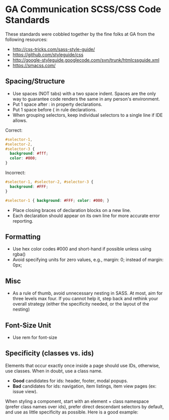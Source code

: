 # GA Communication SCSS/CSS Code Standards

These standards were cobbled together by the fine folks at GA from the following resources:

* http://css-tricks.com/sass-style-guide/
* https://github.com/styleguide/css
* http://google-styleguide.googlecode.com/svn/trunk/htmlcssguide.xml
* https://smacss.com/

## Spacing/Structure

* Use spaces (NOT tabs) with a two space indent. Spaces are the only way to guarantee code renders the same in any person's environment.
* Put 1 space after : in property declarations.
* Put 1 space before { in rule declarations.
* When grouping selectors, keep individual selectors to a single line if IDE allows.

Correct:
```css
#selector-1,
#selector-2,
#selector-3 {
  background: #fff;
  color: #000;
}
```

Incorrect:
```css
#selector-1, #selector-2, #selector-3 {
  background: #FFF;
}

#selector-1 { background: #FFF; color: #000; }
```

* Place closing braces of declaration blocks on a new line.
* Each declaration should appear on its own line for more accurate error reporting.

## Formatting
* Use hex color codes #000  and short-hand if possible unless using rgba()
* Avoid specifying units for zero values, e.g., margin: 0; instead of margin: 0px;

## Misc
* As a rule of thumb, avoid unnecessary nesting in SASS. At most, aim for three levels max four. If you cannot help it, step back and rethink your overall strategy (either the specificity needed, or the layout of the nesting)

## Font-Size Unit
* Use rem for font-size

## Specificity (classes vs. ids)

Elements that occur exactly once inside a page should use IDs, otherwise, use classes. When in doubt, use a class name.

* **Good** candidates for ids: header, footer, modal popups.
* **Bad** candidates for ids: navigation, item listings, item view pages (ex: issue view).

When styling a component, start with an element + class namespace (prefer class names over ids), prefer direct descendant selectors by default, and use as little specificity as possible. Here is a good example:
